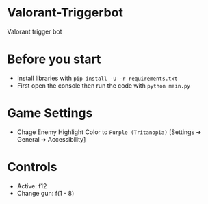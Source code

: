# Valorant-Triggerbot
Valorant trigger bot

# Before you start
- Install libraries with `pip install -U -r requirements.txt`
- First open the console then run the code with `python main.py`
  
# Game Settings
- Chage Enemy Highlight Color to ```Purple (Tritanopia)``` [Settings ➔ General ➔ Accessibility]

# Controls
- Active: f12
- Change gun: f(1 - 8)
